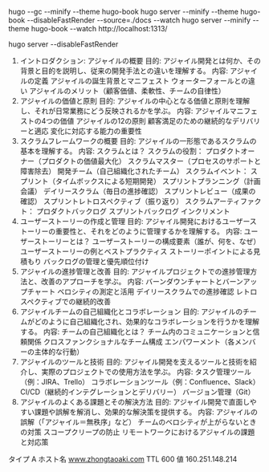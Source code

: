 hugo --gc --minify --theme hugo-book
hugo server --minify --theme hugo-book --disableFastRender --source=./docs --watch
hugo server --minify --theme hugo-book --watch
http://localhost:1313/

hugo server --disableFastRender

1. イントロダクション: アジャイルの概要
目的: アジャイル開発とは何か、その背景と目的を説明し、従来の開発手法との違いを理解する。
内容:
アジャイルの定義
アジャイルの誕生背景とマニフェスト
ウォーターフォールとの違い
アジャイルのメリット（顧客価値、柔軟性、チームの自律性）
2. アジャイルの価値と原則
目的: アジャイルの中心となる価値と原則を理解し、それが日常業務にどう反映されるかを学ぶ。
内容:
アジャイルマニフェストの4つの価値
アジャイルの12の原則
顧客満足のための継続的なデリバリーと適応
変化に対応する能力の重要性
3. スクラムフレームワークの概要
目的: アジャイルの一形態であるスクラムの基本を理解する。
内容:
スクラムとは？
スクラムの役割：
プロダクトオーナー（プロダクトの価値最大化）
スクラムマスター（プロセスのサポートと障害除去）
開発チーム（自己組織化されたチーム）
スクラムイベント：
スプリント（タイムボックスによる短期開発）
スプリントプランニング（計画会議）
デイリースクラム（毎日の進捗確認）
スプリントレビュー（成果の確認）
スプリントレトロスペクティブ（振り返り）
スクラムアーティファクト：
プロダクトバックログ
スプリントバックログ
インクリメント
4. ユーザーストーリーの作成と管理
目的: アジャイル開発におけるユーザーストーリーの重要性と、それをどのように管理するかを理解する。
内容:
ユーザーストーリーとは？
ユーザーストーリーの構成要素（誰が、何を、なぜ）
ユーザーストーリーの例とベストプラクティス
ストーリーポイントによる見積もり
バックログの管理と優先順位付け
5. アジャイルの進捗管理と改善
目的: アジャイルプロジェクトでの進捗管理方法と、改善のアプローチを学ぶ。
内容:
バーンダウンチャートとバーンアップチャート
ベロシティの測定と活用
デイリースクラムでの進捗確認
レトロスペクティブでの継続的改善
6. アジャイルチームの自己組織化とコラボレーション
目的: アジャイルのチームがどのように自己組織化され、効果的なコラボレーションを行うかを理解する。
内容:
チームの自己組織化とは？
チーム内のコミュニケーションと信頼関係
クロスファンクショナルなチーム構成
エンパワーメント（各メンバーの主体的な行動）
7. アジャイルのツールと技術
目的: アジャイル開発を支えるツールと技術を紹介し、実際のプロジェクトでの使用方法を学ぶ。
内容:
タスク管理ツール（例：JIRA、Trello）
コラボレーションツール（例：Confluence、Slack）
CI/CD（継続的インテグレーションとデリバリー）
バージョン管理（Git）
8. アジャイルのよくある課題とその解決方法
目的: アジャイル開発で直面しやすい課題や誤解を解消し、効果的な解決策を提供する。
内容:
アジャイルの誤解（「アジャイル＝無秩序」など）
チームのベロシティが上がらないときの対策
スコープクリープの防止
リモートワークにおけるアジャイルの課題と対応策


タイプ
A
ホスト名
www.zhongtaoaki.com
TTL
600
値
160.251.148.214
